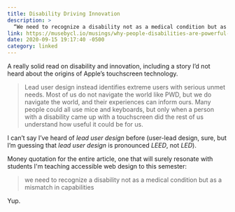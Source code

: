 ```yaml
---
title: Disability Driving Innovation
description: >
  “We need to recognize a disability not as a medical condition but as a mismatch in capabilities.”
link: https://musebycl.io/musings/why-people-disabilities-are-powerful-drivers-innovation
date: 2020-09-15 19:17:40 -0500
category: linked
---
```


A really solid read on disability and innovation, including a story I’d not heard about the origins
of Apple’s touchscreen technology.

> Lead user design instead identifies extreme users with serious unmet needs. Most of us do not
> navigate the world like PWD, but we do navigate the world, and their experiences can inform ours.
> Many people could all use mice and keyboards, but only when a person with a disability came up
> with a touchscreen did the rest of us understand how useful it could be for us.

I can’t say I’ve heard of *lead user design* before (user-lead design, sure, but I’m guessing that
*lead user design* is pronounced *LEED*, not *LED*).

Money quotation for the entire article, one that will surely resonate with students I'm teaching
accessible web design to this semester:

> we need to recognize a disability not as a medical condition but as a mismatch in capabilities

Yup.
